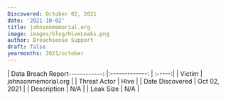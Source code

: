 ```yaml
---
Discovered: October 02, 2021
date: '2021-10-02'
title: johnsonmemorial.org
image: images/blog/HiveLeaks.png
author: Breachsense Support
draft: false
yearmonths: 2021/october
---
```


| Data Breach Report------------:   |:-------------:    | :-----:|
| Victim    | johnsonmemorial.org      | 
| Threat Actor    | Hive      | 
| Date Discovered    | Oct 02, 2021      | 
| Description    | N/A      | 
| Leak Size    | N/A      | 

